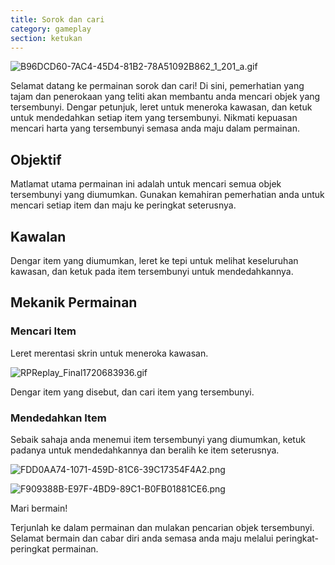 ```yaml
---
title: Sorok dan cari
category: gameplay
section: ketukan
---
```

![B96DCD60-7AC4-45D4-81B2-78A51092B862_1_201_a.gif](https://help.studycat.com/hc/article_attachments/34930712507545)

Selamat datang ke permainan sorok dan cari! Di sini, pemerhatian yang tajam dan penerokaan yang teliti akan membantu anda mencari objek yang tersembunyi. Dengar petunjuk, leret untuk meneroka kawasan, dan ketuk untuk mendedahkan setiap item yang tersembunyi. Nikmati kepuasan mencari harta yang tersembunyi semasa anda maju dalam permainan.

## Objektif

Matlamat utama permainan ini adalah untuk mencari semua objek tersembunyi yang diumumkan. Gunakan kemahiran pemerhatian anda untuk mencari setiap item dan maju ke peringkat seterusnya.

## Kawalan

Dengar item yang diumumkan, leret ke tepi untuk melihat keseluruhan kawasan, dan ketuk pada item tersembunyi untuk mendedahkannya.

## Mekanik Permainan

### Mencari Item

Leret merentasi skrin untuk meneroka kawasan.

![RPReplay_Final1720683936.gif](https://help.studycat.com/hc/article_attachments/34930712511513)

Dengar item yang disebut, dan cari item yang tersembunyi.

### Mendedahkan Item

Sebaik sahaja anda menemui item tersembunyi yang diumumkan, ketuk padanya untuk mendedahkannya dan beralih ke item seterusnya.

![FDD0AA74-1071-459D-81C6-39C17354F4A2.png](https://help.studycat.com/hc/article_attachments/34783745782809)

![F909388B-E97F-4BD9-89C1-B0FB01881CE6.png](https://help.studycat.com/hc/article_attachments/34783721841177)

Mari bermain!

Terjunlah ke dalam permainan dan mulakan pencarian objek tersembunyi. Selamat bermain dan cabar diri anda semasa anda maju melalui peringkat-peringkat permainan.